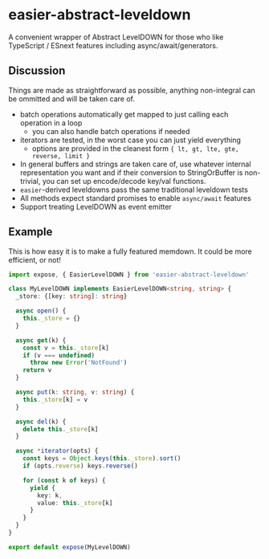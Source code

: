 # easier-abstract-leveldown
A convenient wrapper of Abstract LevelDOWN for those who like TypeScript / ESnext features including async/await/generators.

## Discussion
Things are made as straightforward as possible, anything non-integral can be ommitted and will be taken care of.
- batch operations automatically get mapped to just calling each operation in a loop
  - you can also handle batch operations if needed
- iterators are tested, in the worst case you can just yield everything
  - options are provided in the cleanest form
    `{ lt, gt, lte, gte, reverse, limit }`
- In general buffers and strings are taken care of, use whatever internal representation you want
  and if their conversion to StringOrBuffer is non-trivial, you can set up encode/decode key/val functions.
- `easier`-derived leveldowns pass the same traditional leveldown tests
- All methods expect standard promises to enable `async/await` features
- Support treating LevelDOWN as event emitter

## Example
This is how easy it is to make a fully featured memdown. It could be more efficient, or not!

```ts
import expose, { EasierLevelDOWN } from 'easier-abstract-leveldown'

class MyLevelDOWN implements EasierLevelDOWN<string, string> {
  _store: {[key: string]: string}

  async open() {
    this._store = {}
  }

  async get(k) {
    const v = this._store[k]
    if (v === undefined)
      throw new Error('NotFound')
    return v
  }

  async put(k: string, v: string) {
    this._store[k] = v
  }

  async del(k) {
    delete this._store[k]
  }

  async *iterator(opts) {
    const keys = Object.keys(this._store).sort()
    if (opts.reverse) keys.reverse()

    for (const k of keys) {
      yield {
        key: k,
        value: this._store[k]
      }
    }
  }
}

export default expose(MyLevelDOWN)
```
